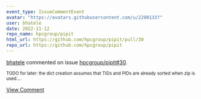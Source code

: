 ```yaml
---
event_type: IssueCommentEvent
avatar: "https://avatars.githubusercontent.com/u/2290133?"
user: bhatele
date: 2022-11-12
repo_name: hpcgroup/pipit
html_url: https://github.com/hpcgroup/pipit/pull/30
repo_url: https://github.com/hpcgroup/pipit
---
```


<a href='https://github.com/bhatele' target='_blank'>bhatele</a> commented on issue <a href='https://github.com/hpcgroup/pipit/pull/30' target='_blank'>hpcgroup/pipit#30</a>.

<small>TODO for later: the dict creation assumes that TIDs and PIDs are already sorted when zip is used....</small>

<a href='https://github.com/hpcgroup/pipit/pull/30' target='_blank'>View Comment</a>